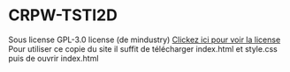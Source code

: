 # CRPW-TSTI2D
Sous license GPL-3.0 license (de mindustry)
<a href="https://github.com/Anuken/Mindustry?tab=GPL-3.0-1-ov-file">Clickez ici pour voir la license</a>
Pour utiliser ce copie du site il suffit de télécharger index.html et style.css puis de ouvrir index.html